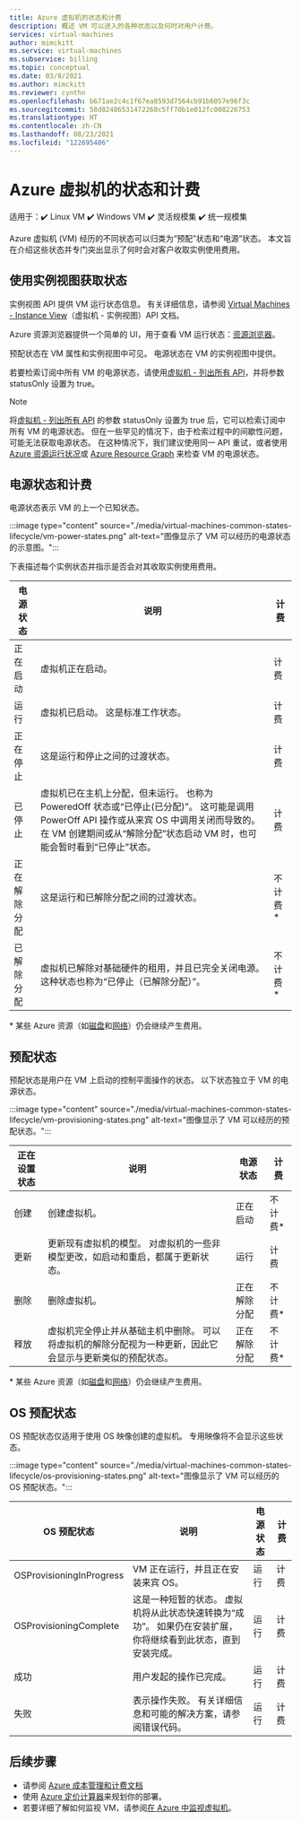 ```yaml
---
title: Azure 虚拟机的状态和计费
description: 概述 VM 可以进入的各种状态以及何时对用户计费。
services: virtual-machines
author: mimckitt
ms.service: virtual-machines
ms.subservice: billing
ms.topic: conceptual
ms.date: 03/8/2021
ms.author: mimckitt
ms.reviewer: cynthn
ms.openlocfilehash: b671ae2c4c1f67ea8593d7564cb91b6057e96f3c
ms.sourcegitcommit: 58d82486531472268c5ff70b1e012fc008226753
ms.translationtype: HT
ms.contentlocale: zh-CN
ms.lasthandoff: 08/23/2021
ms.locfileid: "122695406"
---
```

# <a name="states-and-billing-of-azure-virtual-machines"></a>Azure 虚拟机的状态和计费

适用于：:heavy_check_mark: Linux VM :heavy_check_mark: Windows VM :heavy_check_mark: 灵活规模集 :heavy_check_mark: 统一规模集

Azure 虚拟机 (VM) 经历的不同状态可以归类为“预配”状态和“电源”状态。 本文旨在介绍这些状态并专门突出显示了何时会对客户收取实例使用费用。 

## <a name="get-states-using-instance-view"></a>使用实例视图获取状态

实例视图 API 提供 VM 运行状态信息。 有关详细信息，请参阅 [Virtual Machines - Instance View](/rest/api/compute/virtualmachines/instanceview)（虚拟机 - 实例视图）API 文档。

Azure 资源浏览器提供一个简单的 UI，用于查看 VM 运行状态：[资源浏览器](https://resources.azure.com/)。

预配状态在 VM 属性和实例视图中可见。 电源状态在 VM 的实例视图中提供。

若要检索订阅中所有 VM 的电源状态，请使用[虚拟机 - 列出所有 API](/rest/api/compute/virtualmachines/listall)，并将参数 statusOnly 设置为 true。

> [!NOTE]
> 将[虚拟机 - 列出所有 API](/rest/api/compute/virtualmachines/listall) 的参数 statusOnly 设置为 true 后，它可以检索订阅中所有 VM 的电源状态。 但在一些罕见的情况下，由于检索过程中的间歇性问题，可能无法获取电源状态。 在这种情况下，我们建议使用同一 API 重试，或者使用 [Azure 资源运行状况](../service-health/resource-health-overview.md)或 [Azure Resource Graph](..//governance/resource-graph/overview.md) 来检查 VM 的电源状态。
 
## <a name="power-states-and-billing"></a>电源状态和计费

电源状态表示 VM 的上一个已知状态。

:::image type="content" source="./media/virtual-machines-common-states-lifecycle/vm-power-states.png" alt-text="图像显示了 VM 可以经历的电源状态的示意图。":::

下表描述每个实例状态并指示是否会对其收取实例使用费用。

| 电源状态 | 说明 | 计费 |  
|---|---|---|
| 正在启动| 虚拟机正在启动。 | 计费 | 
| 运行 | 虚拟机已启动。 这是标准工作状态。 | 计费 | 
| 正在停止 | 这是运行和停止之间的过渡状态。 | 计费| 
|已停止 | 虚拟机已在主机上分配，但未运行。 也称为 PoweredOff 状态或“已停止(已分配)”。 这可能是调用 PowerOff API 操作或从来宾 OS 中调用关闭而导致的。 在 VM 创建期间或从“解除分配”状态启动 VM 时，也可能会暂时看到“已停止”状态。  | 计费 | 
| 正在解除分配 | 这是运行和已解除分配之间的过渡状态。 | 不计费* | 
| 已解除分配 | 虚拟机已解除对基础硬件的租用，并且已完全关闭电源。 这种状态也称为“已停止（已解除分配）”。 | 不计费* | 

&#42; 某些 Azure 资源（如[磁盘](https://azure.microsoft.com/pricing/details/managed-disks)和[网络](https://azure.microsoft.com/pricing/details/bandwidth/)）仍会继续产生费用。


## <a name="provisioning-states"></a>预配状态

预配状态是用户在 VM 上启动的控制平面操作的状态。 以下状态独立于 VM 的电源状态。

:::image type="content" source="./media/virtual-machines-common-states-lifecycle/vm-provisioning-states.png" alt-text="图像显示了 VM 可以经历的预配状态。":::

| 正在设置状态 | 说明 | 电源状态 | 计费 | 
|---|---|---|---|
| 创建 | 创建虚拟机。 | 正在启动 | 不计费* | 
| 更新 | 更新现有虚拟机的模型。 对虚拟机的一些非模型更改，如启动和重启，都属于更新状态。 | 运行 | 计费 | 
| 删除 | 删除虚拟机。 | 正在解除分配 | 不计费* |
| 释放 | 虚拟机完全停止并从基础主机中删除。 可以将虚拟机的解除分配视为一种更新，因此它会显示与更新类似的预配状态。 | 正在解除分配 | 不计费* | 

&#42; 某些 Azure 资源（如[磁盘](https://azure.microsoft.com/pricing/details/managed-disks)和[网络](https://azure.microsoft.com/pricing/details/bandwidth/)）仍会继续产生费用。

## <a name="os-provisioning-states"></a>OS 预配状态
OS 预配状态仅适用于使用 OS 映像创建的虚拟机。 专用映像将不会显示这些状态。 

:::image type="content" source="./media/virtual-machines-common-states-lifecycle/os-provisioning-states.png" alt-text="图像显示了 VM 可以经历的 OS 预配状态。":::

| OS 预配状态 | 说明 | 电源状态 | 计费 | 
|---|---|---|---|
| OSProvisioningInProgress | VM 正在运行，并且正在安装来宾 OS。 | 运行 | 计费 | 
| OSProvisioningComplete | 这是一种短暂的状态。 虚拟机将从此状态快速转换为“成功”。 如果仍在安装扩展，你将继续看到此状态，直到安装完成。 | 运行 | 计费 | 
| 成功 | 用户发起的操作已完成。 | 运行 | 计费 | 
| 失败 | 表示操作失败。 有关详细信息和可能的解决方案，请参阅错误代码。 | 运行  | 计费 | 


## <a name="next-steps"></a>后续步骤
- 请参阅 [Azure 成本管理和计费文档](../cost-management-billing/index.yml)
- 使用 [Azure 定价计算器](https://azure.microsoft.com/pricing/calculator/)来规划你的部署。
- 若要详细了解如何监视 VM，请参阅[在 Azure 中监视虚拟机](../azure-monitor/vm/monitor-vm-azure.md)。
